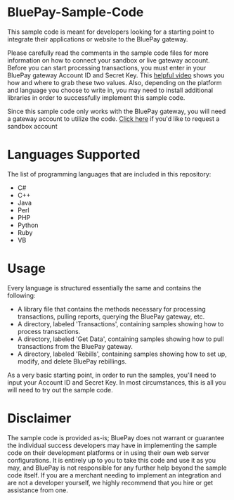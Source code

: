 # BluePay-Sample-Code

This sample code is meant for developers looking for a starting point to integrate their applications or website to the BluePay gateway.

Please carefully read the comments in the sample code files for more information on how to connect your sandbox or live gateway account. Before you can start processing transactions, you must enter in your BluePay gateway Account ID and Secret Key. 
This [helpful video](https://www.bluepay.com/video/locating-your-bluepay-secret-key-and-account-id/?width=640&height=380) shows you how and where to grab these two values.
Also, depending on the platform and language you choose to write in, you may need to install additional libraries in order to successfully implement this sample code.

Since this sample code only works with the BluePay gateway, you will need a gateway account to utilize the code. [Click here](https://www.bluepay.com/contact-us/request-sandbox-account/) if you'd like to request a sandbox account


# Languages Supported

The list of programming languages that are included in this repository:
- C#
- C++
- Java
- Perl
- PHP
- Python
- Ruby
- VB

# Usage

Every language is structured essentially the same and contains the following:
- A library file that contains the methods necessary for processing transactions, pulling reports, querying the BluePay gateway, etc.
- A directory, labeled 'Transactions', containing samples showing how to process transactions.
- A directory, labeled 'Get Data', containing samples showing how to pull transactions from the BluePay gateway.
- A directory, labeled 'Rebills', containing samples showing how to set up, modify, and delete BluePay rebillings.

As a very basic starting point, in order to run the samples, you'll need to input your Account ID and Secret Key. In most circumstances, this is all you will need to try out the sample code.

# Disclaimer

The sample code is provided as-is; BluePay does not warrant or guarantee the individual success developers may have in implementing the sample code on their development platforms or in using their own web server configurations. It is entirely up to you to take this code and use it as you may, and BluePay is not responsible for any further help beyond the sample code itself. If you are a merchant needing to implement an integration and are not a developer yourself, we highly recommend that you hire or get assistance from one.
